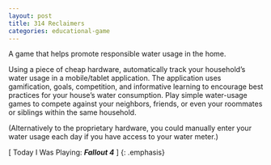 ```yaml
---
layout: post
title: 314 Reclaimers
categories: educational-game
---
```

A game that helps promote responsible water usage in the home.

Using a piece of cheap hardware, automatically track your household’s water usage in a mobile/tablet application.  The application uses gamification, goals, competition, and informative learning to encourage best practices for your house’s water consumption.  Play simple water-usage games to compete against your neighbors, friends, or even your roommates or siblings within the same household.

(Alternatively to the proprietary hardware, you could manually enter your water usage each day if you have access to your water meter.)

[ Today I Was Playing: ***Fallout 4*** ]
{: .emphasis}